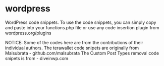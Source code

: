 # wordpress
WordPress code snippets.
To use the code snippets, you can simply copy and paste into your functions.php file or use any code insertion plugin from wordpress.org/plugins

NOTICE: Some of the codes here are from the contributions of their individual authors. 
The terawallet code snipets are originally from Malsubrata - github.com/malsubrata
The Custom Post Types removal code snipets is from - diveinwp.com
